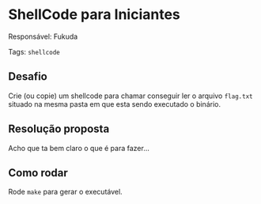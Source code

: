 # ShellCode para Iniciantes

Responsável: Fukuda

Tags: `shellcode`

## Desafio

Crie (ou copie) um shellcode para chamar conseguir ler o arquivo `flag.txt` situado na mesma pasta em que esta sendo executado o binário.

## Resolução proposta

Acho que ta bem claro o que é para fazer...

## Como rodar

Rode `make` para gerar o executável.
